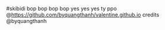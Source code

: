 #skibidi bop bop bop bop yes yes yes
ty ppo @https://github.com/byquangthanh/valentine.github.io
credits @byquangthanh
